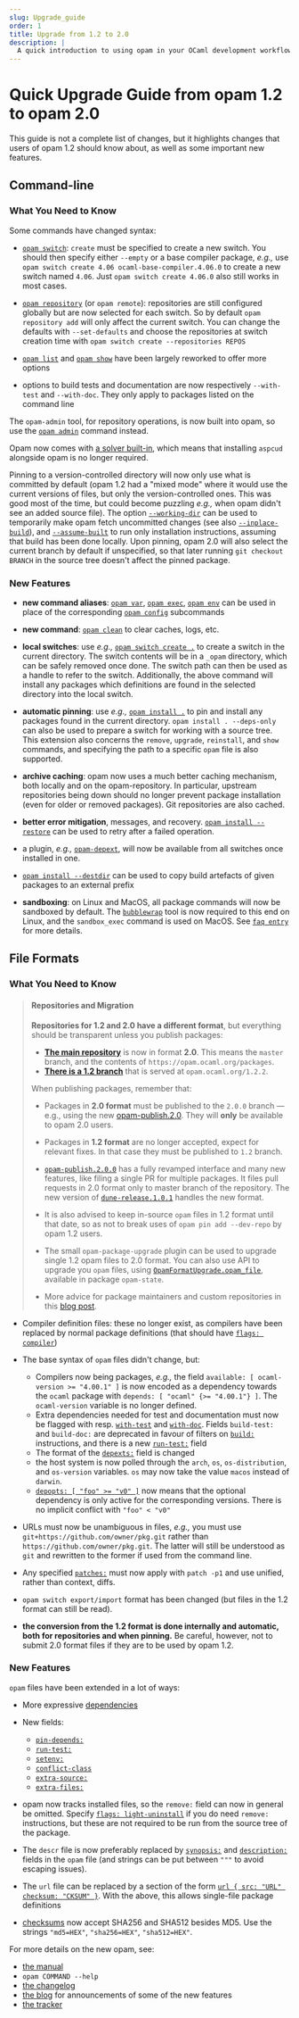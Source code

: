 ```yaml
---
slug: Upgrade_guide
order: 1
title: Upgrade from 1.2 to 2.0
description: |
  A quick introduction to using opam in your OCaml development workflow.
---
```


# Quick Upgrade Guide from opam 1.2 to opam 2.0

This guide is not a complete list of changes, but it highlights changes that
users of opam 1.2 should know about, as well as some important new features.

## Command-line

### What You Need to Know

Some commands have changed syntax:

- [`opam switch`](man/opam-switch.html): `create`
  must be specified to create a new switch. You should then specify either
  `--empty` or a base compiler package, _e.g.,_ use `opam switch create 4.06
  ocaml-base-compiler.4.06.0` to create a new switch named `4.06`. Just `opam
  switch create 4.06.0` also still works in most cases.

- [`opam repository`](man/opam-repository.html)
  (or `opam remote`): repositories are still configured globally but are now
  selected for each switch. So by default `opam repository add` will only affect
  the current switch. You can change the defaults with `--set-defaults` and
  choose the repositories at switch creation time with `opam switch create
  --repositories REPOS`

- [`opam list`](man/opam-list.html) and [`opam show`](man/opam-show.html) have
  been largely reworked to offer more options

- options to build tests and documentation are now respectively `--with-test`
  and `--with-doc`. They only apply to packages listed on the command line


The `opam-admin` tool, for repository operations, is now built into opam, so use
the [`opam admin`](man/opam-admin.html) command instead.

Opam now comes with [a solver built-in](https://github.com/AltGr/ocaml-mccs),
which means that installing `aspcud` alongside opam is no longer required.

Pinning to a version-controlled directory will now only use what is committed by
default (opam 1.2 had a "mixed mode" where it would use the current versions of
files, but only the version-controlled ones. This was good most of the time, but
could become puzzling _e.g.,_ when opam didn't see an added source file). The
option
[`--working-dir`](man/opam-install.html#lbAH) can
be used to temporarily make opam fetch uncommitted changes (see also
[`--inplace-build`](man/opam-install.html#lbAG)),  and [`--assume-built`](man/opam-install.html#lbAG)
to run only installation instructions, assuming that build has been done locally.
Upon pinning, opam 2.0 will also select the current branch by default if
unspecified, so that later running `git checkout BRANCH` in the source tree
doesn't affect the pinned package.

### New Features

- __new command aliases__: [`opam var`](man/opam-var.html),
  [`opam exec`](man/opam-exec.html), [`opam env`](man/opam-env.html) can be used
  in place of the corresponding [`opam config`](man/opam-config.html)
  subcommands

- __new command__: [`opam clean`](man/opam-clean.html) to clear caches, logs, etc.

- __local switches__: use _e.g.,_
  [`opam switch create .`](man/opam-switch.html#lbAE) to create a switch in the
  current directory. The switch contents will be in a `_opam` directory, which
  can be safely removed once done. The switch path can then be used as a handle
  to refer to the switch. Additionally, the above command will install any
  packages which definitions are found in the selected directory into the local
  switch.

- __automatic pinning__: use _e.g.,_ [`opam install .`](man/opam-install.html#lbAD)
  to pin and install any packages found in the current directory. `opam install
  . --deps-only` can also be used to prepare a switch for working with a source
  tree. This extension also concerns the `remove`, `upgrade`, `reinstall`, and
  `show` commands, and specifying the path to a specific `opam` file is also
  supported.

- __archive caching__: opam now uses a much better caching mechanism, both locally
  and on the opam-repository. In particular, upstream repositories being down
  should no longer prevent package installation (even for older or removed
  packages). Git repositories are also cached.

- __better error mitigation__, messages, and recovery.
  [`opam install --restore`](man/opam-install.html#lbAF) can be used to retry
  after a failed operation.

- a plugin, _e.g.,_
  [`opam-depext`](https://github.com/ocaml/opam-depext/tree/2.0), will now be
  available from all switches once installed in one.

- [`opam install --destdir`](man/opam-install.html#lbAF) can be used to copy
  build artefacts of given packages to an external prefix

- __sandboxing__: on Linux and MacOS, all package commands will now be sandboxed by
  default. The [`bubblewrap`](https://github.com/projectatomic/bubblewrap) tool
  is now required to this end on Linux, and the `sandbox_exec` command is used
  on MacOS. See [`faq entry`](FAQ.html#Why-does-opam-require-bwrap) for more details.

## File Formats

### What You Need to Know

> #### Repositories and Migration
>
> **Repositories for 1.2 and 2.0 have a different format**, but everything
> should be transparent unless you publish packages:
>
> - [**The main repository**](https://github.com/ocaml/opam-repository/tree/master)
>   is now in format **2.0**. This means the `master` branch, and the
>   contents of `https://opam.ocaml.org/packages`.
> - [**There is a 1.2 branch**](https://github.com/ocaml/opam-repository/tree/1.2)
>   that is served at `opam.ocaml.org/1.2.2`.
>
> When publishing packages, remember that:
>
> - Packages in **2.0 format** must be published to the `2.0.0` branch — e.g.,
>   using the new
>   [opam-publish.2.0](https://github.com/ocaml/opam-publish/tree/2.0). They
>   will **only** be available to opam 2.0 users.
> - Packages in **1.2 format** are no longer accepted, expect for relevant fixes.
>   In that case they must be published to `1.2` branch.
>
> - [`opam-publish.2.0.0`](https://github.com/ocaml/opam-publish/tree/2.0) has
>   a fully revamped interface and many new features, like filing a single PR
>   for multiple packages. It files pull requests in 2.0 format only to master
>   branch of the repository. The new version of
>   [`dune-release.1.0.1`](https://github.com/samoht/dune-release/tree/master)
>   handles the new format.
>
> - It is also advised to keep in-source `opam` files in 1.2 format until that
> date, so as not to break uses of `opam pin add --dev-repo` by opam 1.2 users.
>
> - The small `opam-package-upgrade` plugin can be used to upgrade single 1.2
> opam files to 2.0 format. You can also use API to upgrade you `opam` files,
> using
> [`OpamFormatUpgrade.opam_file`](https://opam.ocaml.org/doc/api/opam-state/OpamFormatUpgrade/#val-opam_file),
> available in package `opam-state`.
>
> - More advice for package maintainers and custom repositories in this [blog
> post](https://opam.ocaml.org/blog/opam-2-0-0-repo-upgrade-roadmap/#Advice-for-package-maintainers).

- Compiler definition files: these no longer exist, as compilers have been
  replaced by normal package definitions (that should have
  [`flags: compiler`](Manual.html#opamflag-compiler))

- The base syntax of `opam` files didn't change, but:
  - Compilers now being packages, _e.g.,_ the field `available:
    [ ocaml-version >= "4.00.1" ]` is now encoded as a dependency towards the
    `ocaml` package with `depends: [ "ocaml" {>= "4.00.1"} ]`. The
    `ocaml-version` variable is no longer defined.
  - Extra dependencies needed for test and documentation must now be flagged
    with resp.
    [`with-test`](Manual.html#opamfield-depends)
    and
    [`with-doc`](Manual.html#opamfield-depends).
    Fields `build-test:` and `build-doc:` are deprecated in favour of filters on
    [`build:`](Manual.html#opamfield-build)
    instructions, and there is a new
    [`run-test:`](Manual.html#opamfield-run-test)
    field
  - The format of the
    [`depexts:`](Manual.html#opamfield-depexts)
    field is changed
  - the host system is now polled through the `arch`, `os`, `os-distribution`,
    and `os-version` variables. `os` may now take the value `macos` instead of
    `darwin`.
  - [`depopts: [ "foo" >= "v0" ]`](Manual.html#opamfield-depopts) now means that
    the optional dependency is only active for the corresponding versions. There
    is no implicit conflict with `"foo" < "v0"`

- URLs must now be unambiguous in files, _e.g.,_ you must use
  `git+https://github.com/owner/pkg.git` rather than
  `https://github.com/owner/pkg.git`. The latter will still be understood as
  `git` and rewritten to the former if used from the command line.

- Any specified
  [`patches:`](Manual.html#opamfield-patches)
  must now apply with `patch -p1` and use unified, rather than context, diffs.

- `opam switch export/import` format has been changed (but files in the 1.2
  format can still be read).

- __the conversion from the 1.2 format is done internally and automatic, both
  for repositories and when pinning.__ Be careful, however, not to submit 2.0
  format files if they are to be used by opam 1.2.

### New Features

`opam` files have been extended in a lot of ways:

- More expressive [dependencies](/blog/opam-extended-dependencies/)

- New fields:
  - [`pin-depends:`](Manual.html#opamfield-depexts)
  - [`run-test:`](Manual.html#opamfield-run-test)
  - [`setenv:`](Manual.html#opamfield-setenv)
  - [`conflict-class`](Manual.html#opamfield-conflict-class)
  - [`extra-source:`](Manual.html#opamsection-extra-sources)
  - [`extra-files:`](Manual.html#opamfield-extra-files)

- opam now tracks installed files, so the `remove:` field can now in general be
  omitted. Specify
  [`flags: light-uninstall`](Manual.html#opamflag-light-uninstall) if you do
  need `remove:` instructions, but these are not required to be run from the
  source tree of the package.

- The `descr` file is now preferably replaced by
  [`synopsis:`](Manual.html#opamfield-synopsis) and
  [`description:`](Manual.html#opamfield-description) fields in the `opam` file
  (and strings can be put between `"""` to avoid escaping issues).

- The `url` file can be replaced by a section of the form
  [`url { src: "URL" checksum: "CKSUM" }`](Manual.html#opamsection-url). With
  the above, this allows single-file package definitions

- [checksums](Manual.html#Checksums) now accept SHA256 and SHA512 besides MD5.
  Use the strings `"md5=HEX"`, `"sha256=HEX"`, `"sha512=HEX"`.



For more details on the new opam, see:
- [the manual](Manual.html)
- `opam COMMAND --help`
- [the changelog](https://github.com/ocaml/opam/blob/master/CHANGES)
- [the blog](/blog/opam-2-0-0-rc/) for announcements of some of the new features
- [the tracker](https://github.com/ocaml/opam/issues)
